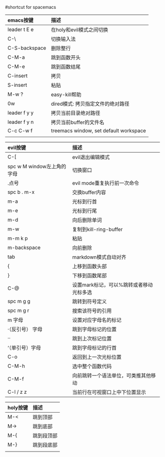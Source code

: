 #shortcut for spacemacs

| emacs按键     | 描述                                   |
|:--------------|:---------------------------------------|
| leader t E e  | 在holy和evil模式之间切换               |
| C-\           | 切换输入法                             |
| C-S-backspace | 删除整行                               |
| C-M-a         | 跳到函数开头                           |
| C-M-e         | 跳到函数结尾                           |
| C-insert      | 拷贝                                   |
| S-insert      | 粘贴                                   |
| M-w ?         | easy-kill帮助                          |
| 0w            | dired模式: 拷贝指定文件的绝对路径      |
| leader f y y  | 拷贝当前目录绝对路径                   |
| leader f y n  | 拷贝当前buffer的文件名                 |
| C-c C-w f     | treemacs window, set default workspace |
|               |                                        |

| evil按键                   | 描述                                    |
|:---------------------------|:----------------------------------------|
| C-[                        | evil退出编辑模式                        |
| spc w M window左上角的字母 | 切换窗口                                |
| .点号                      | evil mode重复执行前一次命令             |
| spc b . m-x                | 交换buffer内容                          |
| m-a                        | 光标到行首                              |
| m-e                        | 光标到行尾                              |
| m-d                        | 向后删除单词                            |
| m-w                        | 复制到kill-ring-buffer                  |
| m-m k p                    | 粘贴                                    |
| m-backspace                | 向前删除                                |
| tab                        | markdown模式自动对齐                    |
| {                          | 上移到函数头部                          |
| }                          | 下移到函数尾部                          |
| C-@                        | 设置mark标记，可以%跳转或者移动光标多选 |
| spc m g g                  | 跳转到符号定义                          |
| spc m g r                  | 搜索该符号的引用                        |
| m 字母                     | 设置对应字母名的标记                    |
| ·（反引号） 字母           | 跳到字母标记的位置                      |
| ··                         | 跳到上次标记位置                        |
| ‘（单引号）字母           | 跳到字母标记的行首                      |
| C-o                        | 返回到上一次光标位置                    |
| C-M-h                      | 选中整个函数代码                        |
| C-M-f                      | 向前跳转一个语法单位，可类推其他移动    |
| C-l / z z                  | 当前行在可视窗口上中下位置显示          |

| holy按键      | 描述       |
|:--------------|:-----------|
| M-<           | 跳到顶部   |
| M->           | 跳到底部   |
| M-{           | 跳到段顶部 |
| M-}           | 跳到段底部 |
|               |       |
